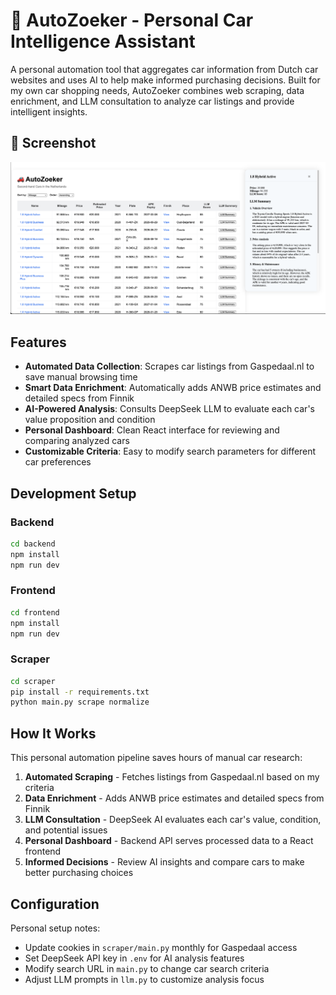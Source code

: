 # 🚗 AutoZoeker - Personal Car Intelligence Assistant

A personal automation tool that aggregates car information from Dutch car websites and uses AI to help make informed purchasing decisions. Built for my own car shopping needs, AutoZoeker combines web scraping, data enrichment, and LLM consultation to analyze car listings and provide intelligent insights.

## 📸 Screenshot

![AutoZoeker Main Interface](screenshot.png)

## Features

- **Automated Data Collection**: Scrapes car listings from Gaspedaal.nl to save manual browsing time
- **Smart Data Enrichment**: Automatically adds ANWB price estimates and detailed specs from Finnik
- **AI-Powered Analysis**: Consults DeepSeek LLM to evaluate each car's value proposition and condition
- **Personal Dashboard**: Clean React interface for reviewing and comparing analyzed cars
- **Customizable Criteria**: Easy to modify search parameters for different car preferences

## Development Setup

### Backend
```bash
cd backend
npm install
npm run dev
```

### Frontend  
```bash
cd frontend
npm install
npm run dev
```

### Scraper
```bash
cd scraper
pip install -r requirements.txt
python main.py scrape normalize
```

## How It Works

This personal automation pipeline saves hours of manual car research:

1. **Automated Scraping** - Fetches listings from Gaspedaal.nl based on my criteria
2. **Data Enrichment** - Adds ANWB price estimates and detailed specs from Finnik  
3. **LLM Consultation** - DeepSeek AI evaluates each car's value, condition, and potential issues
4. **Personal Dashboard** - Backend API serves processed data to a React frontend
5. **Informed Decisions** - Review AI insights and compare cars to make better purchasing choices

## Configuration

Personal setup notes:

- Update cookies in `scraper/main.py` monthly for Gaspedaal access
- Set DeepSeek API key in `.env` for AI analysis features  
- Modify search URL in `main.py` to change car search criteria
- Adjust LLM prompts in `llm.py` to customize analysis focus
